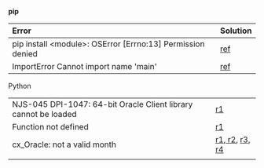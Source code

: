 **pip**

| Error | Solution |
| :--- | :--- |
| pip install &lt;module&gt;: OSError \[Errno:13\] Permission denied | [ref](https://stackoverflow.com/questions/31512422/pip-install-r-oserror-errno-13-permission-denied) |
| ImportError Cannot import name 'main' | [ref](https://github.com/pyenv/pyenv/issues/1141#issuecomment-381421570) |

Python

|  |  |
| :--- | :--- |
| NJS-045 DPI-1047: 64-bit Oracle Client library cannot be loaded | [r1](https://better-coding.com/solved-njs-045-dpi-1047-64-bit-oracle-client-library-cannot-be-loaded/) |
| Function not defined | [r1](https://www.codecademy.com/en/forum_questions/52d474658c1ccc74c80003cc) |
| cx\_Oracle: not a valid month | [r1](https://www.techonthenet.com/oracle/between.php),[ r2](https://stackoverflow.com/questions/28917707/ora-01722-invalid-number-in-oracle), [r3](https://stackoverflow.com/questions/35791682/cx-oracle-to-date-with-variables-in-python), [r4](https://stackoverflow.com/questions/32868717/python-cx-oracle-bind-variables/33882805#33882805) |
|  |  |



